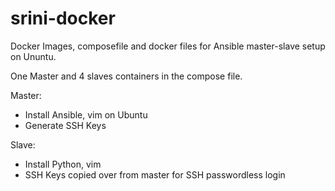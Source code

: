 # srini-docker
Docker Images, composefile and docker files for Ansible master-slave setup on Ununtu. 

One Master and 4 slaves containers in the compose file. 

Master:
- Install Ansible, vim on Ubuntu
- Generate SSH Keys

Slave:
- Install Python, vim
- SSH Keys copied over from master for SSH passwordless login
